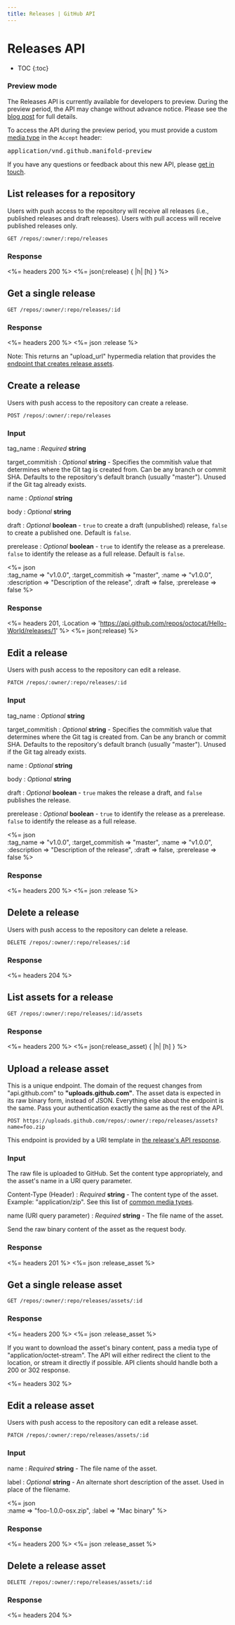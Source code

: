 ```yaml
---
title: Releases | GitHub API
---
```


# Releases API

* TOC
{:toc}

### Preview mode

<div class="alert">
  <p>
    The Releases API is currently available for developers to preview.
    During the preview period, the API may change without advance notice.
    Please see the <a href="/changes/2013-09-25-releases-api">blog post</a> for full details.
  </p>
  <p>
    To access the API during the preview period, you must provide a custom <a href="/v3/media">media type</a> in the <code>Accept</code> header:
    <pre>application/vnd.github.manifold-preview</pre>
  </p>
</div>

If you have any questions or feedback about this new API, please [get in
touch](https://github.com/contact?form[subject]=New+Releases+API).

## List releases for a repository

Users with push access to the repository will receive all releases
(i.e., published releases and draft releases). Users with pull access
will receive published releases only.

    GET /repos/:owner/:repo/releases

### Response

<%= headers 200 %>
<%= json(:release) { |h| [h] } %>

## Get a single release

    GET /repos/:owner/:repo/releases/:id

### Response

<%= headers 200 %>
<%= json :release %>

Note: This returns an "upload_url" hypermedia relation that provides the [endpoint
that creates release assets](#upload-a-release-asset).

## Create a release

Users with push access to the repository can create a release.

    POST /repos/:owner/:repo/releases

### Input

tag_name
: _Required_ **string**

target_commitish
: _Optional_ **string** - Specifies the commitish value that determines where
the Git tag is created from.  Can be any branch or commit SHA.  Defaults to
the repository's default branch (usually "master").  Unused if the Git tag
already exists.

name
: _Optional_ **string**

body
: _Optional_ **string**

draft
: _Optional_ **boolean** - `true` to create a draft (unpublished)
release, `false` to create a published one. Default is `false`.

prerelease
: _Optional_ **boolean** - `true` to identify the release as a
prerelease. `false` to identify the release as a full release. Default is
`false`.

<%= json \
  :tag_name         => "v1.0.0",
  :target_commitish => "master",
  :name             => "v1.0.0",
  :description      => "Description of the release",
  :draft            => false,
  :prerelease       => false
%>

### Response

<%= headers 201,
  :Location => 'https://api.github.com/repos/octocat/Hello-World/releases/1' %>
<%= json(:release) %>

## Edit a release

Users with push access to the repository can edit a release.

    PATCH /repos/:owner/:repo/releases/:id

### Input

tag_name
: _Optional_ **string**

target_commitish
: _Optional_ **string** - Specifies the commitish value that determines where
the Git tag is created from.  Can be any branch or commit SHA.  Defaults to
the repository's default branch (usually "master").  Unused if the Git tag
already exists.

name
: _Optional_ **string**

body
: _Optional_ **string**

draft
: _Optional_ **boolean** - `true` makes the release a draft, and `false`
publishes the release.

prerelease
: _Optional_ **boolean** - `true` to identify the release as a
prerelease. `false` to identify the release as a full release.

<%= json \
  :tag_name         => "v1.0.0",
  :target_commitish => "master",
  :name             => "v1.0.0",
  :description      => "Description of the release",
  :draft            => false,
  :prerelease       => false
%>

### Response

<%= headers 200 %>
<%= json :release %>

## Delete a release

Users with push access to the repository can delete a release.

    DELETE /repos/:owner/:repo/releases/:id

### Response

<%= headers 204 %>

## List assets for a release

    GET /repos/:owner/:repo/releases/:id/assets

### Response

<%= headers 200 %>
<%= json(:release_asset) { |h| [h] } %>

## Upload a release asset

This is a unique endpoint.  The domain of the request changes from "api.github.com"
to **"uploads.github.com"**.  The asset data is expected in its raw binary form,
instead of JSON.  Everything else about the endpoint is the same.  Pass your
authentication exactly the same as the rest of the API.

    POST https://uploads.github.com/repos/:owner/:repo/releases/assets?name=foo.zip

This endpoint is provided by a URI template in [the release's API response](#get-a-single-release).

### Input

The raw file is uploaded to GitHub.  Set the content type appropriately, and the
asset's name in a URI query parameter.

Content-Type (Header)
: _Required_ **string** - The content type of the asset.  Example:
"application/zip".  See this list of [common media types](http://en.wikipedia.org/wiki/Internet_media_type#List_of_common_media_types).

name (URI query parameter)
: _Required_ **string** - The file name of the asset.

Send the raw binary content of the asset as the request body.

### Response

<%= headers 201 %>
<%= json :release_asset %>

## Get a single release asset

    GET /repos/:owner/:repo/releases/assets/:id

### Response

<%= headers 200 %>
<%= json :release_asset %>

If you want to download the asset's binary content, pass a media type of
"application/octet-stream".  The API will either redirect the client to the
location, or stream it directly if possible.  API clients should handle both a
200 or 302 response.

<%= headers 302 %>

## Edit a release asset

Users with push access to the repository can edit a release asset.

    PATCH /repos/:owner/:repo/releases/assets/:id

### Input

name
: _Required_ **string** - The file name of the asset.

label
: _Optional_ **string** - An alternate short description of the asset.  Used in
place of the filename.

<%= json \
  :name  => "foo-1.0.0-osx.zip",
  :label => "Mac binary"
%>

### Response

<%= headers 200 %>
<%= json :release_asset %>

## Delete a release asset

    DELETE /repos/:owner/:repo/releases/assets/:id

### Response

<%= headers 204 %>
